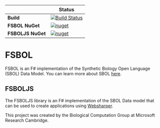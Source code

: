 
||Status|
|---|---|
| **Build**| [![Build Status](https://dev.azure.com/vprashant1/FSBOL/_apis/build/status/SynBioDex.fSBOL?branchName=master)](https://dev.azure.com/vprashant1/FSBOL/_build/latest?definitionId=1&branchName=master) |
| **FSBOL NuGet** | [![nuget](https://img.shields.io/nuget/v/FSBOL.svg)](https://www.nuget.org/packages/FSBOL/) |
| **FSBOLJS NuGet** | [![nuget](https://img.shields.io/nuget/v/FSBOLJS.svg)](https://www.nuget.org/packages/FSBOLJS/) |


# FSBOL
FSBOL is an F# implementation of the Synthetic Biology Open Language (SBOL) Data Model. You can learn more about SBOL [here](http://sbolstandard.org/). 

## FSBOLJS
The FSBOLJS library is an F# implementation of the SBOL Data model that can be used to create applications using [Websharper](http://websharper.com/). 


This project was created by the Biological Computation Group at Microsoft Research Cambridge. 
